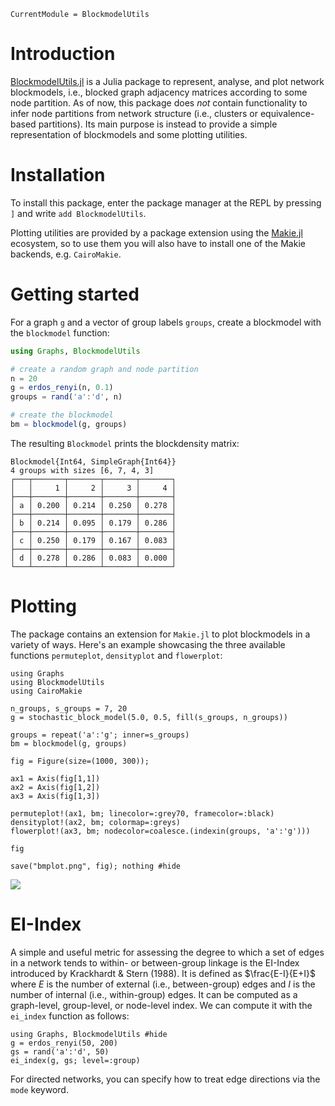 ```@meta
CurrentModule = BlockmodelUtils
```

# Introduction

[BlockmodelUtils.jl](https://github.com/jfb-h/BlockmodelUtils.jl) is a Julia package to represent, analyse, and plot network blockmodels, i.e., blocked graph adjacency matrices according to some node partition. As of now, this package does *not* contain functionality to infer node partitions from network structure (i.e., clusters or equivalence-based partitions). Its main purpose is instead to provide a simple representation of blockmodels and some plotting utilities.

# Installation

To install this package, enter the package manager at the REPL by pressing `]` and write `add BlockmodelUtils`.

Plotting utilities are provided by a package extension using the [Makie.jl](https://docs.makie.org/stable/) ecosystem, so to use them you will also have to install one of the Makie backends, e.g. `CairoMakie`.

# Getting started

For a graph `g` and a vector of group labels `groups`, create a blockmodel with the `blockmodel` function:

```julia
using Graphs, BlockmodelUtils

# create a random graph and node partition
n = 20
g = erdos_renyi(n, 0.1)
groups = rand('a':'d', n)

# create the blockmodel
bm = blockmodel(g, groups)
```

The resulting `Blockmodel` prints the blockdensity matrix:

```julia-repl
Blockmodel{Int64, SimpleGraph{Int64}}
4 groups with sizes [6, 7, 4, 3]
┌───┬───────┬───────┬───────┬───────┐
│   │     1 │     2 │     3 │     4 │
├───┼───────┼───────┼───────┼───────┤
│ a │ 0.200 │ 0.214 │ 0.250 │ 0.278 │
├───┼───────┼───────┼───────┼───────┤
│ b │ 0.214 │ 0.095 │ 0.179 │ 0.286 │
├───┼───────┼───────┼───────┼───────┤
│ c │ 0.250 │ 0.179 │ 0.167 │ 0.083 │
├───┼───────┼───────┼───────┼───────┤
│ d │ 0.278 │ 0.286 │ 0.083 │ 0.000 │
└───┴───────┴───────┴───────┴───────┘
```

# Plotting

The package contains an extension for `Makie.jl` to plot blockmodels in a variety of ways. Here's an example showcasing the three available functions `permuteplot`, `densityplot` and `flowerplot`:

```@example
using Graphs
using BlockmodelUtils
using CairoMakie

n_groups, s_groups = 7, 20
g = stochastic_block_model(5.0, 0.5, fill(s_groups, n_groups))

groups = repeat('a':'g'; inner=s_groups)
bm = blockmodel(g, groups)

fig = Figure(size=(1000, 300));

ax1 = Axis(fig[1,1])
ax2 = Axis(fig[1,2])
ax3 = Axis(fig[1,3])

permuteplot!(ax1, bm; linecolor=:grey70, framecolor=:black)
densityplot!(ax2, bm; colormap=:greys)
flowerplot!(ax3, bm; nodecolor=coalesce.(indexin(groups, 'a':'g')))

fig

save("bmplot.png", fig); nothing #hide
```

![](bmplot.png)

# EI-Index

A simple and useful metric for assessing the degree to which a set of edges in a network tends to within- or between-group linkage is the EI-Index introduced by Krackhardt & Stern (1988). It is defined as $\frac{E-I}{E+I}$ where $E$ is the number of external (i.e., between-group) edges and $I$ is the number of internal (i.e., within-group) edges. It can be computed as a graph-level, group-level, or node-level index. We can compute it with the `ei_index` function as follows:

```@example
using Graphs, BlockmodelUtils #hide
g = erdos_renyi(50, 200)
gs = rand('a':'d', 50)
ei_index(g, gs; level=:group)
```

For directed networks, you can specify how to treat edge directions via the `mode` keyword.
